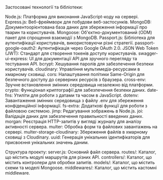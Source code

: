 Застосовані технології та бібліотеки:

Node.js: Платформа для виконання JavaScript-коду на сервері.
Express.js: Веб-фреймворк для побудови веб-застосунків.
MongoDB: Документоорієнтована база даних для збереження інформації про тварин та користувачів.
Mongoose: Об'єктно-документований (ODM) пакет для спрощення взаємодії з MongoDB.
Passport.js: Бібліотека для аутентифікації користувачів, використовуючи різні стратегії.
passport-google-oauth2: Аутентифікація через Google OAuth 2.0.
JSON Web Token (JWT): Стандарт для створення токенів доступу користувачів.
swagger-ui-express: UI для документації API для зручного перегляду та тестування API.
bcrypt: Хешування паролів для забезпечення безпеки користувачів.
cloudinary: Управління мультимедіа-ресурсами в хмарному сховищі.
cors: Налаштування політики Same-Origin для безпечного доступу до серверних ресурсів з браузера.
cross-env: Зручне встановлення змінних середовища незалежно від платформи.
crypto: Функціонал криптографії для забезпечення безпеки даних.
date-fns: Утиліти для роботи з датами та часом в JavaScript.
dotenv: Завантаження змінних середовища з файлу .env для збереження конфіденційної інформації.
fs-extra: Додаткові функції для роботи з файловою системою.
jimp: Редагування зображень в Node.js.
joi: Валідація даних для забезпечення правильності введених даних.
morgan: Реєстрація HTTP-запитів у вигляді журналу для аналізу активності сервера.
multer: Обробка форм та файлових завантажень на сервері.
multer-storage-cloudinary: Збереження файлів в хмарному сховищі з Cloudinary.
uuid: Генерація унікальних ідентифікаторів для присвоєння унікальних значень даним.

Структура проекту:
server.js: Основний файл сервера.
routes/: Каталог, що містить модулі маршрутів для різних API.
controllers/: Каталог, що містить контролери для обробки запитів.
models/: Каталог, що містить схеми та моделі Mongoose.
middlewares/: Каталог, що містить кастомні middleware.
